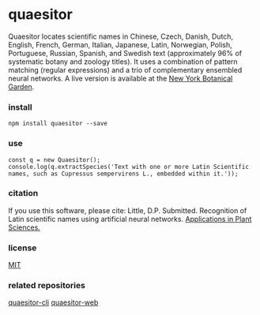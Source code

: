# quaesitor
Quaesitor locates scientific names in Chinese, Czech, Danish, Dutch, English, French, German, Italian, Japanese, Latin, Norwegian, Polish, Portuguese, Russian, Spanish, and Swedish text (approximately 96% of systematic botany and zoology titles). It uses a combination of pattern matching (regular expressions) and a trio of complementary ensembled neural networks. A live version is available at the [New York Botanical Garden](https://www.nybg.org/files/scientists/dlittle/quaesitor.html).

### install
`npm install quaesitor --save`

### use
```import { Quaesitor } from 'quaesitor';
const q = new Quaesitor();
console.log(q.extractSpecies('Text with one or more Latin Scientific names, such as Cupressus sempervirens L., embedded within it.'));
```

### citation
If you use this software, please cite: Little, D.P. Submitted. Recognition of Latin scientific names using artificial neural networks. [Applications in Plant Sciences.](https://doi.org/ADD_DOI)

### license
[MIT](../blob/master/LICENSE)

### related repositories
[quaesitor-cli](https://github.com/dpl10/quaesitor-cli)
[quaesitor-web](https://github.com/dpl10/quaesitor-web)
